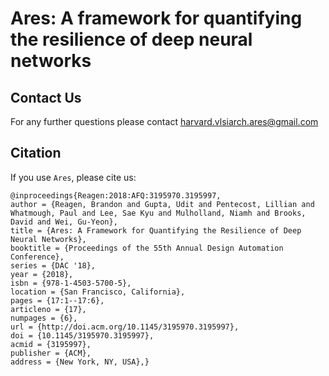 # Ares: A framework for quantifying the resilience of deep neural networks

## Contact Us
For any further questions please contact <harvard.vlsiarch.ares@gmail.com>

## Citation
If you use `Ares`, please cite us:
```
@inproceedings{Reagen:2018:AFQ:3195970.3195997,
author = {Reagen, Brandon and Gupta, Udit and Pentecost, Lillian and Whatmough, Paul and Lee, Sae Kyu and Mulholland, Niamh and Brooks, David and Wei, Gu-Yeon},
title = {Ares: A Framework for Quantifying the Resilience of Deep Neural Networks},
booktitle = {Proceedings of the 55th Annual Design Automation Conference},
series = {DAC '18},
year = {2018},
isbn = {978-1-4503-5700-5},
location = {San Francisco, California},
pages = {17:1--17:6},
articleno = {17},
numpages = {6},
url = {http://doi.acm.org/10.1145/3195970.3195997}, 
doi = {10.1145/3195970.3195997},
acmid = {3195997},
publisher = {ACM},
address = {New York, NY, USA},}
```

